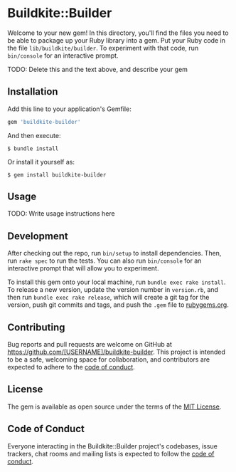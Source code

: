 # Buildkite::Builder

Welcome to your new gem! In this directory, you'll find the files you need to be able to package up your Ruby library into a gem. Put your Ruby code in the file `lib/buildkite/builder`. To experiment with that code, run `bin/console` for an interactive prompt.

TODO: Delete this and the text above, and describe your gem

## Installation

Add this line to your application's Gemfile:

```ruby
gem 'buildkite-builder'
```

And then execute:

    $ bundle install

Or install it yourself as:

    $ gem install buildkite-builder

## Usage

TODO: Write usage instructions here

## Development

After checking out the repo, run `bin/setup` to install dependencies. Then, run `rake spec` to run the tests. You can also run `bin/console` for an interactive prompt that will allow you to experiment.

To install this gem onto your local machine, run `bundle exec rake install`. To release a new version, update the version number in `version.rb`, and then run `bundle exec rake release`, which will create a git tag for the version, push git commits and tags, and push the `.gem` file to [rubygems.org](https://rubygems.org).

## Contributing

Bug reports and pull requests are welcome on GitHub at https://github.com/[USERNAME]/buildkite-builder. This project is intended to be a safe, welcoming space for collaboration, and contributors are expected to adhere to the [code of conduct](https://github.com/[USERNAME]/buildkite-builder/blob/master/CODE_OF_CONDUCT.md).


## License

The gem is available as open source under the terms of the [MIT License](https://opensource.org/licenses/MIT).

## Code of Conduct

Everyone interacting in the Buildkite::Builder project's codebases, issue trackers, chat rooms and mailing lists is expected to follow the [code of conduct](https://github.com/[USERNAME]/buildkite-builder/blob/master/CODE_OF_CONDUCT.md).
